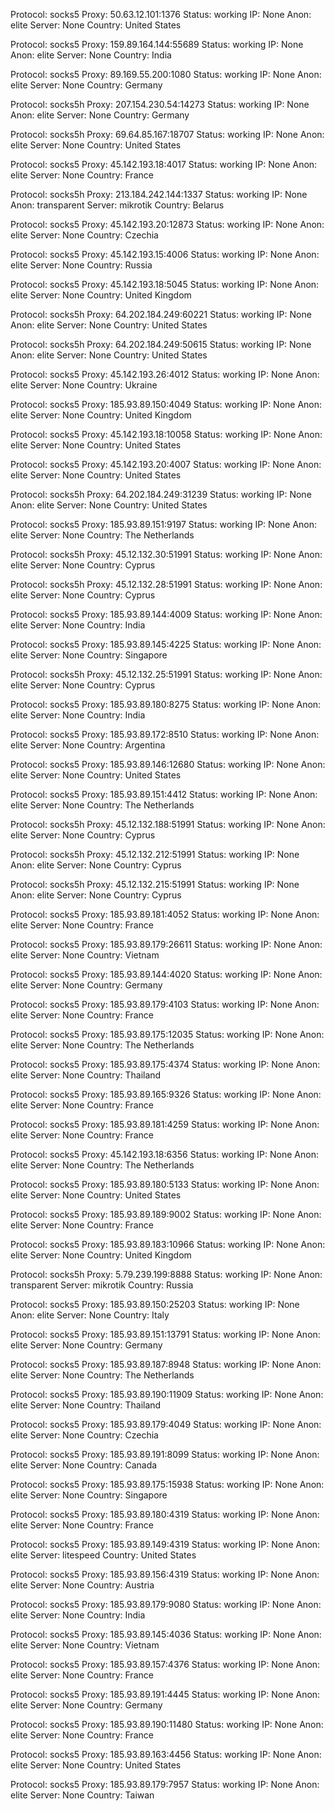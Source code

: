 Protocol: socks5
Proxy: 50.63.12.101:1376
Status: working
IP: None
Anon: elite
Server: None
Country: United States

Protocol: socks5
Proxy: 159.89.164.144:55689
Status: working
IP: None
Anon: elite
Server: None
Country: India

Protocol: socks5
Proxy: 89.169.55.200:1080
Status: working
IP: None
Anon: elite
Server: None
Country: Germany

Protocol: socks5h
Proxy: 207.154.230.54:14273
Status: working
IP: None
Anon: elite
Server: None
Country: Germany

Protocol: socks5h
Proxy: 69.64.85.167:18707
Status: working
IP: None
Anon: elite
Server: None
Country: United States

Protocol: socks5
Proxy: 45.142.193.18:4017
Status: working
IP: None
Anon: elite
Server: None
Country: France

Protocol: socks5h
Proxy: 213.184.242.144:1337
Status: working
IP: None
Anon: transparent
Server: mikrotik
Country: Belarus

Protocol: socks5
Proxy: 45.142.193.20:12873
Status: working
IP: None
Anon: elite
Server: None
Country: Czechia

Protocol: socks5
Proxy: 45.142.193.15:4006
Status: working
IP: None
Anon: elite
Server: None
Country: Russia

Protocol: socks5
Proxy: 45.142.193.18:5045
Status: working
IP: None
Anon: elite
Server: None
Country: United Kingdom

Protocol: socks5h
Proxy: 64.202.184.249:60221
Status: working
IP: None
Anon: elite
Server: None
Country: United States

Protocol: socks5h
Proxy: 64.202.184.249:50615
Status: working
IP: None
Anon: elite
Server: None
Country: United States

Protocol: socks5
Proxy: 45.142.193.26:4012
Status: working
IP: None
Anon: elite
Server: None
Country: Ukraine

Protocol: socks5
Proxy: 185.93.89.150:4049
Status: working
IP: None
Anon: elite
Server: None
Country: United Kingdom

Protocol: socks5
Proxy: 45.142.193.18:10058
Status: working
IP: None
Anon: elite
Server: None
Country: United States

Protocol: socks5
Proxy: 45.142.193.20:4007
Status: working
IP: None
Anon: elite
Server: None
Country: United States

Protocol: socks5h
Proxy: 64.202.184.249:31239
Status: working
IP: None
Anon: elite
Server: None
Country: United States

Protocol: socks5
Proxy: 185.93.89.151:9197
Status: working
IP: None
Anon: elite
Server: None
Country: The Netherlands

Protocol: socks5h
Proxy: 45.12.132.30:51991
Status: working
IP: None
Anon: elite
Server: None
Country: Cyprus

Protocol: socks5h
Proxy: 45.12.132.28:51991
Status: working
IP: None
Anon: elite
Server: None
Country: Cyprus

Protocol: socks5
Proxy: 185.93.89.144:4009
Status: working
IP: None
Anon: elite
Server: None
Country: India

Protocol: socks5
Proxy: 185.93.89.145:4225
Status: working
IP: None
Anon: elite
Server: None
Country: Singapore

Protocol: socks5h
Proxy: 45.12.132.25:51991
Status: working
IP: None
Anon: elite
Server: None
Country: Cyprus

Protocol: socks5
Proxy: 185.93.89.180:8275
Status: working
IP: None
Anon: elite
Server: None
Country: India

Protocol: socks5
Proxy: 185.93.89.172:8510
Status: working
IP: None
Anon: elite
Server: None
Country: Argentina

Protocol: socks5
Proxy: 185.93.89.146:12680
Status: working
IP: None
Anon: elite
Server: None
Country: United States

Protocol: socks5
Proxy: 185.93.89.151:4412
Status: working
IP: None
Anon: elite
Server: None
Country: The Netherlands

Protocol: socks5h
Proxy: 45.12.132.188:51991
Status: working
IP: None
Anon: elite
Server: None
Country: Cyprus

Protocol: socks5h
Proxy: 45.12.132.212:51991
Status: working
IP: None
Anon: elite
Server: None
Country: Cyprus

Protocol: socks5h
Proxy: 45.12.132.215:51991
Status: working
IP: None
Anon: elite
Server: None
Country: Cyprus

Protocol: socks5
Proxy: 185.93.89.181:4052
Status: working
IP: None
Anon: elite
Server: None
Country: France

Protocol: socks5
Proxy: 185.93.89.179:26611
Status: working
IP: None
Anon: elite
Server: None
Country: Vietnam

Protocol: socks5
Proxy: 185.93.89.144:4020
Status: working
IP: None
Anon: elite
Server: None
Country: Germany

Protocol: socks5
Proxy: 185.93.89.179:4103
Status: working
IP: None
Anon: elite
Server: None
Country: France

Protocol: socks5
Proxy: 185.93.89.175:12035
Status: working
IP: None
Anon: elite
Server: None
Country: The Netherlands

Protocol: socks5
Proxy: 185.93.89.175:4374
Status: working
IP: None
Anon: elite
Server: None
Country: Thailand

Protocol: socks5
Proxy: 185.93.89.165:9326
Status: working
IP: None
Anon: elite
Server: None
Country: France

Protocol: socks5
Proxy: 185.93.89.181:4259
Status: working
IP: None
Anon: elite
Server: None
Country: France

Protocol: socks5
Proxy: 45.142.193.18:6356
Status: working
IP: None
Anon: elite
Server: None
Country: The Netherlands

Protocol: socks5
Proxy: 185.93.89.180:5133
Status: working
IP: None
Anon: elite
Server: None
Country: United States

Protocol: socks5
Proxy: 185.93.89.189:9002
Status: working
IP: None
Anon: elite
Server: None
Country: France

Protocol: socks5
Proxy: 185.93.89.183:10966
Status: working
IP: None
Anon: elite
Server: None
Country: United Kingdom

Protocol: socks5h
Proxy: 5.79.239.199:8888
Status: working
IP: None
Anon: transparent
Server: mikrotik
Country: Russia

Protocol: socks5
Proxy: 185.93.89.150:25203
Status: working
IP: None
Anon: elite
Server: None
Country: Italy

Protocol: socks5
Proxy: 185.93.89.151:13791
Status: working
IP: None
Anon: elite
Server: None
Country: Germany

Protocol: socks5
Proxy: 185.93.89.187:8948
Status: working
IP: None
Anon: elite
Server: None
Country: The Netherlands

Protocol: socks5
Proxy: 185.93.89.190:11909
Status: working
IP: None
Anon: elite
Server: None
Country: Thailand

Protocol: socks5
Proxy: 185.93.89.179:4049
Status: working
IP: None
Anon: elite
Server: None
Country: Czechia

Protocol: socks5
Proxy: 185.93.89.191:8099
Status: working
IP: None
Anon: elite
Server: None
Country: Canada

Protocol: socks5
Proxy: 185.93.89.175:15938
Status: working
IP: None
Anon: elite
Server: None
Country: Singapore

Protocol: socks5
Proxy: 185.93.89.180:4319
Status: working
IP: None
Anon: elite
Server: None
Country: France

Protocol: socks5
Proxy: 185.93.89.149:4319
Status: working
IP: None
Anon: elite
Server: litespeed
Country: United States

Protocol: socks5
Proxy: 185.93.89.156:4319
Status: working
IP: None
Anon: elite
Server: None
Country: Austria

Protocol: socks5
Proxy: 185.93.89.179:9080
Status: working
IP: None
Anon: elite
Server: None
Country: India

Protocol: socks5
Proxy: 185.93.89.145:4036
Status: working
IP: None
Anon: elite
Server: None
Country: Vietnam

Protocol: socks5
Proxy: 185.93.89.157:4376
Status: working
IP: None
Anon: elite
Server: None
Country: France

Protocol: socks5
Proxy: 185.93.89.191:4445
Status: working
IP: None
Anon: elite
Server: None
Country: Germany

Protocol: socks5
Proxy: 185.93.89.190:11480
Status: working
IP: None
Anon: elite
Server: None
Country: France

Protocol: socks5
Proxy: 185.93.89.163:4456
Status: working
IP: None
Anon: elite
Server: None
Country: United States

Protocol: socks5
Proxy: 185.93.89.179:7957
Status: working
IP: None
Anon: elite
Server: None
Country: Taiwan

